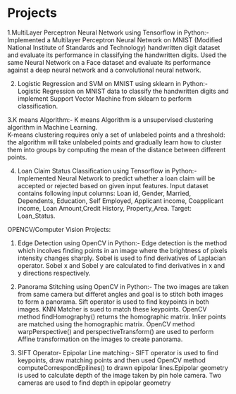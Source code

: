 # Projects
1.MultiLayer Perceptron Neural Network using Tensorflow in Python:-
    Implemented a Multilayer Perceptron Neural Network on MNIST (Modified National Institute of Standards and Technology) handwritten digit
    dataset and evaluate its performance in classifying the handwritten digits. Used the same Neural Network on a Face dataset and
    evaluate its performance against a deep neural network and a convolutional neural network.

2. Logistic Regression and SVM on MNIST using sklearn in Python:-
    Logistic Regression on MNIST data to classify the handwritten digits and implement Support Vector Machine from sklearn to perform
    classification.

3.K means Algorithm:-
    K means Algorithm is a unsupervised clustering algorithm in Machine Learning.  
    K-means clustering requires only a set of unlabeled points and a threshold: the algorithm will take unlabeled points 
    and gradually learn how to cluster them into groups by computing the mean of the distance between different points.

4. Loan Claim Status Classification using Tensorflow in Python:-
    Implemented Neural Network to predict whether a loan claim will be accepted or rejected based on given input features. Input dataset
    contains following input columns: Loan id, Gender, Married, Dependents, Education, Self Employed, Applicant income, Coapplicant income,
    Loan Amount,Credit History, Property_Area. Target: Loan_Status. 

OPENCV/Computer Vision Projects:
1. Edge Detection using OpenCV in Python:- 
    Edge detection is the method which incolves finding points in an image where the brightness of pixels intensity changes sharply.
    Sobel is used to find derivatives of Laplacian operator. 
    Sobel x and Sobel y are calculated to find derivatives in x and y directions respectively.

2. Panorama Stitching using OpenCV in Python:-
    The two images are taken from same camera but differet angles and goal is to stitch both images to form a panorama.
    Sift operator is used to find keypoints in both images. KNN Matcher is sued to match these keypoints. 
    OpenCV method findHomography() returns the homographic matrix. Inlier points are matched using the homographic matrix.
    OpenCV method warpPerspective() and perspectiveTransform() are used to perform Affine transformation on the images to create panorama.

3. SIFT Operator- Epipolar Line matching:-
    SIFT operator is used to find keypoints, draw matching points and then used OpenCV method computeCorrespondEpilines() to drawn epipolar
    lines.Epipolar geometry is used to calculate depth of the image taken by pin hole camera. Two cameras are used to find depth in epipolar
    geometry
